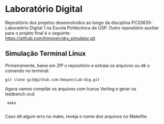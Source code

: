 # Laboratório Digital
  Repositório dos projetos desenvolvidos ao longo da disciplina PCS3635- Laboratório Digital 1 na Escola Politécinica da USP. Outro repositório auxiliar para o projeto final é o seguinte: https://github.com/hmoyen/sky_simulator.git
## Simulação Terminal Linux

  Primeiramente, baixe em ZIP o repositório e extraia os arquivos ou dê o comando no terminal:
  ```
  git clone git@github.com:hmoyen/Lab-Dig.git
  
  ```
Agora vamos compilar os arquivos com Icarus Verilog e gerar os testbench.vcd:

 ```
  make
  
  ```
  Caso dê algum erro no make, reveja o nome dos arquivos no Makefile.
